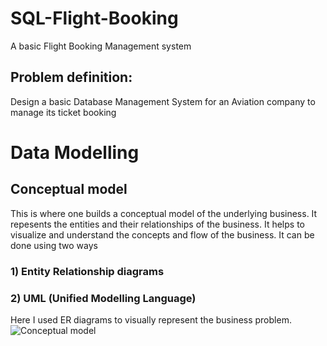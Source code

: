 # SQL-Flight-Booking

A basic Flight Booking Management system

## Problem definition:
  Design a basic Database Management System for an Aviation company to manage its ticket booking


# Data Modelling
## Conceptual model
  This is where one builds a conceptual model of the underlying business. 
  It repesents the entities and their relationships of the business. It helps to visualize and understand the concepts and flow of the business.
  It can be done using two ways
  ### 1) Entity Relationship diagrams
  ### 2) UML (Unified Modelling Language)
  Here I used ER diagrams to visually represent the business problem.
![Conceptual model](https://user-images.githubusercontent.com/41124746/174048117-ca018153-1df8-4fa8-9bf5-b447288cdd80.png)
  
